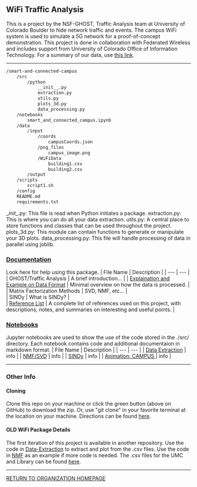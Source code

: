 ## WiFi Traffic Analysis
This is a project by the NSF-GHOST, Traffic Analysis team at University of Colorado Boulder to hide network traffic and events. The campus WiFi system is used to simulate a 5G network for a proof-of-concept demonstration. This project is done in collaboration with Federated Wireless and includes support from University of Colorado Office of Information Technology. For a summary of our data, use [this link](https://github.com/NSF-GHOST/WiFi/blob/main/Summary.csv).

---

```bash
/smart-and-connected-campus
    /src
        /python
            __init__.py
            extraction.py
            utils.py
            plots_3d.py
            data_processing.py
    /notebooks
        smart_and_connected_campus.ipynb
    /data
        /input
            /coords
                campusCoords.json
            /png_files
                campus_image.png
            /WiFiData
                building1.csv
                building2.csv
        /output
    /scripts
        script1.sh
    /config
    README.md
    requirements.txt
```

\__init__.py: This file is read when Python initiates a package.
extraction.py: This is where you can do all your data extraction.
utils.py: A central place to store functions and classes that can be used throughout the project.
plots_3d.py: This module can contain functions to generate or manipulate your 3D plots.
data_processing.py: This file will handle processing of data in parallel using joblib.

### [Documentation](https://github.com/NSF-GHOST/WiFi/tree/main/docs)  
Look here for help using this package. 
|           File Name           |    Description   |
|              ---              |        ---       | 
|  GHOST/Traffic Analysis       | A brief introduction... | 
| [Explaination and Example on Data Format](https://github.com/NSF-GHOST/WiFi/tree/main/docs/data_format.md) | Minimal overview on how the data is processed. |
| Matrix Factorization Methods  | SVD, NMF, etc... |  
| SINDy                         | What is SINDy? |  
| [Reference List](https://github.com/NSF-GHOST/WiFi/tree/main/docs/reference_list.md)  | A complete list of references used on this project, with descriptions, notes, and summaries on interesting and useful points. |

### [Notebooks](https://github.com/NSF-GHOST/WiFi/tree/main/notebooks)  
Jupyter notebooks are used to show the use of the code stored in the ./src/ directory. Each notebook contains code and additional documentaion in markdown format.
|      File Name     |   Description   |
|         ---        |       ---       |
| [Data Extraction](https://github.com/NSF-GHOST/WiFi/tree/main/sindy_multi.ipynb)                       | info |
| [NMF/SVD](https://github.com/NSF-GHOST/WiFi/tree/main/sindy_multi.ipynb)                          | info |
| [SINDy](https://github.com/NSF-GHOST/WiFi/tree/main/sindy_multi.ipynb)                            | info |
| [Animation: CAMPUS ](https://github.com/NSF-GHOST/WiFi/tree/main/sindy_multi.ipynb)  | info |
 
---
### Other Info
#### Cloning
Clone this repo on your machine or click the green button (above on GitHub) to download the zip. Or, use "git clone" in your favorite terminal at the location on your machine. Directions can be found [here](https://github.com/CUBoulder-Curry-Research/.github/blob/main/README.md).

#### OLD WiFi Package Details
The first iteration of this project is available in another repository. Use the code in [Data-Extraction](https://github.com/reisertyler/wifi-data/tree/main/Data-Extraction) to extract and plot from the .csv files. Use the code in [NMF](https://github.com/reisertyler/wifi-data/tree/main/NMF) as an example if more code is needed. The .csv files for the UMC and Library can be found [here](https://github.com/reisertyler/wifi-data/tree/main/UMC_Lib-data).

---
[RETURN TO ORGANIZATION HOMEPAGE](https://github.com/NSF-GHOST) 